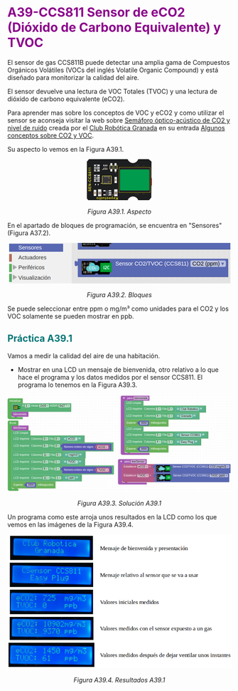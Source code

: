 # <FONT COLOR=#8B008B>A39-CCS811 Sensor de eCO2 (Dióxido de Carbono Equivalente) y TVOC</font>
El sensor de gas CCS811B puede detectar una amplia gama de Compuestos Orgánicos Volátiles (VOCs del inglés Volatile Organic Compound) y está diseñado para monitorizar la calidad del aire.

El sensor devuelve una lectura de VOC Totales (TVOC) y una lectura de dióxido de carbono equivalente (eCO2).

Para aprender mas sobre los conceptos de VOC y eCO2 y como utilizar el sensor se aconseja visitar la web sobre [Semáforo óptico-acústico de CO2 y nivel de ruido](https://clubroboticagranada.github.io/semaforo-optico-acustico-CO2/) creada por el [Club Robótica Granada](https://clubroboticagranada.github.io/) en su entrada [Algunos conceptos sobre CO2 y VOC](https://clubroboticagranada.github.io/semaforo-optico-acustico-CO2/sobre-co2/co2/).

Su aspecto lo vemos en la Figura A39.1.

<center>

![Aspecto](../img/A39/FA39_1.png)

*Figura A39.1. Aspecto*

</center>

En el apartado de bloques de programación, se encuentra en "Sensores" (Figura A37.2).

<center>

![Bloques](../img/A39/FA39_2.png)

*Figura A39.2. Bloques*

</center>

Se puede seleccionar entre ppm o mg/m³ como unidades para el CO2 y los VOC solamente se pueden mostrar en ppb.

## <FONT COLOR=#007575>**Práctica A39.1**</font>
Vamos a medir la calidad del aire de una habitación.

* Mostrar en una LCD un mensaje de bienvenida, otro relativo a lo que hace el programa y los datos medidos por el sensor CCS811. El programa lo tenemos en la Figura A39.3.

<center>

![Solución A39.1](../img/A39/FA39_3.png)

*Figura A39.3. Solución A39.1*

</center>

Un programa como este arroja unos resultados en la LCD como los que vemos en las imágenes de la Figura A39.4.

<center>

![Resultados A39.1](../img/A39/FA39_4.png)

*Figura A39.4. Resultados A39.1*

</center>

